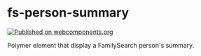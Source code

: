 # fs-person-summary

[![Published on webcomponents.org](https://img.shields.io/badge/webcomponents.org-published-blue.svg)](https://beta.webcomponents.org/element/fs-webcomponents/fs-person-summary)

Polymer element that display a FamilySearch person's summary.
